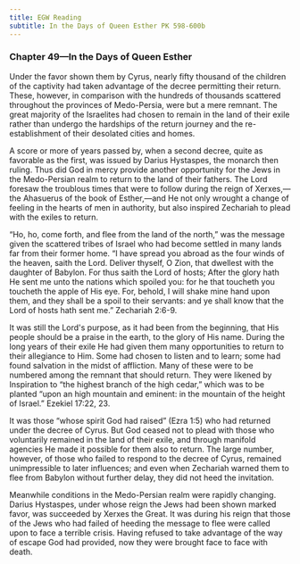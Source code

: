 ```yaml
---
title: EGW Reading
subtitle: In the Days of Queen Esther PK 598-600b
---
```


### Chapter 49—In the Days of Queen Esther

Under the favor shown them by Cyrus, nearly fifty thousand of the children of the captivity had taken advantage of the decree permitting their return. These, however, in comparison with the hundreds of thousands scattered throughout the provinces of Medo-Persia, were but a mere remnant. The great majority of the Israelites had chosen to remain in the land of their exile rather than undergo the hardships of the return journey and the re-establishment of their desolated cities and homes.

A score or more of years passed by, when a second decree, quite as favorable as the first, was issued by Darius Hystaspes, the monarch then ruling. Thus did God in mercy provide another opportunity for the Jews in the Medo-Persian realm to return to the land of their fathers. The Lord foresaw the troublous times that were to follow during the reign of Xerxes,—the Ahasuerus of the book of Esther,—and He not only wrought a change of feeling in the hearts of men in authority, but also inspired Zechariah to plead with the exiles to return.

“Ho, ho, come forth, and flee from the land of the north,” was the message given the scattered tribes of Israel who had become settled in many lands far from their former home. “I have spread you abroad as the four winds of the heaven, saith the Lord. Deliver thyself, O Zion, that dwellest with the daughter of Babylon. For thus saith the Lord of hosts; After the glory hath He sent me unto the nations which spoiled you: for he that toucheth you toucheth the apple of His eye. For, behold, I will shake mine hand upon them, and they shall be a spoil to their servants: and ye shall know that the Lord of hosts hath sent me.” Zechariah 2:6-9.

It was still the Lord's purpose, as it had been from the beginning, that His people should be a praise in the earth, to the glory of His name. During the long years of their exile He had given them many opportunities to return to their allegiance to Him. Some had chosen to listen and to learn; some had found salvation in the midst of affliction. Many of these were to be numbered among the remnant that should return. They were likened by Inspiration to “the highest branch of the high cedar,” which was to be planted “upon an high mountain and eminent: in the mountain of the height of Israel.” Ezekiel 17:22, 23.

It was those “whose spirit God had raised” (Ezra 1:5) who had returned under the decree of Cyrus. But God ceased not to plead with those who voluntarily remained in the land of their exile, and through manifold agencies He made it possible for them also to return. The large number, however, of those who failed to respond to the decree of Cyrus, remained unimpressible to later influences; and even when Zechariah warned them to flee from Babylon without further delay, they did not heed the invitation.

Meanwhile conditions in the Medo-Persian realm were rapidly changing. Darius Hystaspes, under whose reign the Jews had been shown marked favor, was succeeded by Xerxes the Great. It was during his reign that those of the Jews who had failed of heeding the message to flee were called upon to face a terrible crisis. Having refused to take advantage of the way of escape God had provided, now they were brought face to face with death.